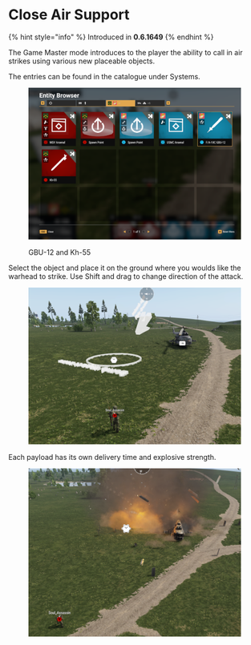 # Close Air Support

{% hint style="info" %}
Introduced in **0.6.1649**
{% endhint %}

The Game Master mode introduces to the player the ability to call in air strikes using various new placeable objects.

&#x20;The entries can be found in the catalogue under Systems.

<figure><img src="../../../.gitbook/assets/image (150).png" alt=""><figcaption><p>GBU-12 and Kh-55 </p></figcaption></figure>

Select the object and place it on the ground where you woulds like the warhead to strike. Use Shift and drag to change direction of the attack.

<figure><img src="../../../.gitbook/assets/image (151).png" alt=""><figcaption></figcaption></figure>

Each payload has its own delivery time and explosive strength.

<figure><img src="../../../.gitbook/assets/image (152).png" alt=""><figcaption></figcaption></figure>
